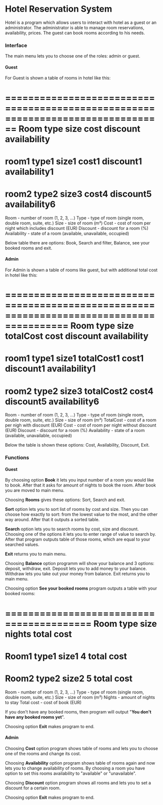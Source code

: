 # Hotel Reservation System

Hotel is a program which allows users to interact with hotel as a guest or an administrator.
The administrator is able to manage room reservations, availability, prices. The guest can book rooms according to his needs.

### Interface

The main menu lets you to choose one of the roles: admin or guest.

#### Guest
For Guest is shown a table of rooms in hotel like this:

================================================================================
Room         type          size         cost       discount    availability
================================================================================
room1        type1         size1        cost1     discount1    availability1
================================================================================
room2        type2         size3        cost4     discount5    availability6
================================================================================

Room - number of room (1, 2, 3, ...)
Type - type of room (single room, double room, suite, etc.)
Size - size of room (m²)
Cost - cost of room per night which includes discount (EUR)
Discount - discount for a room (%)
Availability - state of a room (available, unavailable, occupied)


Below table there are options: Book, Search and filter, Balance, see your booked rooms and exit.


#### Admin

For Admin is shown a table of rooms like guest, but with additional total cost in hotel like this:

=========================================================================================
Room         type          size       totalCost     cost       discount    availability
=========================================================================================
room1        type1         size1      totalCost1    cost1     discount1    availability1
=========================================================================================
room2        type2         size3      totalCost2    cost4     discount5    availability6
=========================================================================================

Room - number of room (1, 2, 3, ...)
Type - type of room (single room, double room, suite, etc.)
Size - size of room (m²)
TotalCost - cost of a room per nigh with discount (EUR)
Cost - cost of room per night without discount (EUR)
Discount - discount for a room (%)
Availability - state of a room (available, unavailable, occupied)

Below the table is shown these options: Cost, Availability, Discount, Exit.


### Functions

#### Guest

By choosing option **Book** it lets you input number of a room you would like to book. After that it asks for amount of nights to book the room. After book you are moved to main menu.


Choosing **Rooms** gives these options: Sort, Search and exit.

**Sort** option lets you to sort list of rooms by cost and size. Then you can choose how exactly to sort: from the lowest value to the most, and the other way around. After that it outputs a sorted table.

**Search** option lets you to search rooms by cost, size and discount. Choosing one of the options it lets you to enter range of value to search by. After that program outputs table of those rooms, which are equal to your searched values.

**Exit** returns you to main menu.


Choosing **Balance** option programm will show your balance and 3 options: deposit, withdraw, exit.
Deposit lets you to add money to your balance. Withdraw lets you take out your money from balance. Exit returns you to main menu.


Choosing option **See your booked rooms** program outputs a table with your booked rooms:

=========================================
Room   type   size   nights   total cost
=========================================
Room1  type1  size1    4      total cost
=========================================
Room2  type2  size2    5      total cost
=========================================

Room - number of room (1, 2, 3, ...)
Type - type of room (single room, double room, suite, etc.)
Size - size of room (m²)
Nights - amount of nights to stay
Total cost - cost of book (EUR)

If you don't have any booked rooms, then program will output "**You don't have any booked rooms yet**".


Choosing option **Exit** makes program to end.



#### Admin

Choosing **Cost** option program shows table of rooms and lets you to choose one of the rooms and change its cost.

Choosing **Availability** option program shows table of rooms again and now lets you to change availability of rooms. By choosing a room you have option to set this rooms availability to "available" or "unavailable".

Choosing **Discount** option program shows all rooms and lets you to set a discount for a certain room.

Choosing option **Exit** makes program to end.